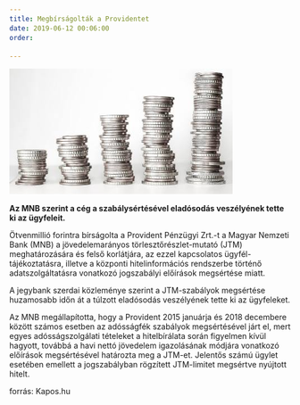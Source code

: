 ```yaml
---
title: Megbírságolták a Providentet
date: 2019-06-12 00:06:00
order: 

---
```

![](/uploads/3.jpg)

**Az MNB szerint a cég a szabálysértésével eladósodás veszélyének tette ki az ügyfeleit.**

Ötvenmillió forintra bírságolta a Provident Pénzügyi Zrt.-t a Magyar Nemzeti Bank (MNB) a jövedelemarányos törlesztőrészlet-mutató (JTM) meghatározására és felső korlátjára, az ezzel kapcsolatos ügyfél-tájékoztatásra, illetve a központi hitelinformációs rendszerbe történő adatszolgáltatásra vonatkozó jogszabályi előírások megsértése miatt.

A jegybank szerdai közleménye szerint a JTM-szabályok megsértése huzamosabb időn át a túlzott eladósodás veszélyének tette ki az ügyfeleket.

Az MNB megállapította, hogy a Provident 2015 januárja és 2018 decembere között számos esetben az adósságfék szabályok megsértésével járt el, mert egyes adósságszolgálati tételeket a hitelbírálata során figyelmen kívül hagyott, továbbá a havi nettó jövedelem igazolásának módjára vonatkozó előírások megsértésével határozta meg a JTM-et. Jelentős számú ügylet esetében emellett a jogszabályban rögzített JTM-limitet megsértve nyújtott hitelt.

forrás: Kapos.hu